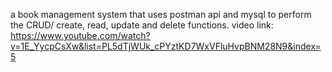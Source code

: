 a book management system that uses postman api and mysql to perform the CRUD/ create, read, update and delete functions.
video link:
https://www.youtube.com/watch?v=1E_YycpCsXw&list=PL5dTjWUk_cPYztKD7WxVFluHvpBNM28N9&index=5
